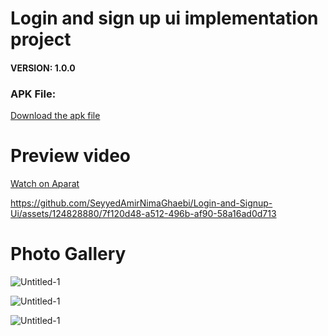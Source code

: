 # Login and sign up ui implementation project


#### VERSION: 1.0.0
### APK File:
<a href="https://github.com/SeyyedAmirNimaGhaebi/Login-and-Signup-Ui/releases/tag/login">Download the apk file</a>

# Preview video
<a href="https://aparat.com/v/t5mos">Watch on Aparat</a>

https://github.com/SeyyedAmirNimaGhaebi/Login-and-Signup-Ui/assets/124828880/7f120d48-a512-496b-af90-58a16ad0d713



# Photo Gallery

![Untitled-1](https://github.com/SeyyedAmirNimaGhaebi/Login-and-Signup-Ui/assets/124828880/b4ae7adc-aa57-42ee-9cf2-4af20e1f355f)


![Untitled-1](https://github.com/SeyyedAmirNimaGhaebi/Login-and-Signup-Ui/assets/124828880/c8de9c6e-2e8c-46fd-ab2f-2f40b11b889a)


![Untitled-1](https://github.com/SeyyedAmirNimaGhaebi/Login-and-Signup-Ui/assets/124828880/bb9702e5-816b-4327-b8a3-e405f81c673a)

